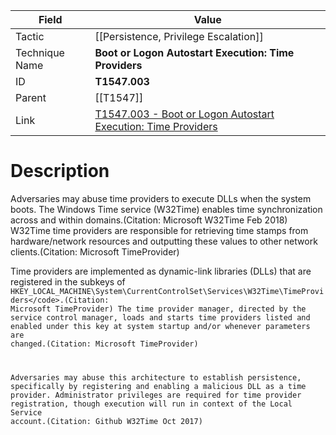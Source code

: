 
|Field|Value|
|---|---|
|Tactic|[[Persistence,  Privilege Escalation]]|
|Technique Name|**Boot or Logon Autostart Execution: Time Providers**|
|ID|**T1547.003**|
|Parent|[[T1547]]|
|Link|[T1547.003 - Boot or Logon Autostart Execution: Time Providers](https://attack.mitre.org/techniques/T1547/003)|

# Description

Adversaries may abuse time providers to execute DLLs when the system boots. The Windows Time service (W32Time) enables time synchronization across and within domains.(Citation: Microsoft W32Time Feb 2018) W32Time time providers are responsible for retrieving time stamps from hardware/network resources and outputting these values to other network clients.(Citation: Microsoft TimeProvider)

Time providers are implemented as dynamic-link libraries (DLLs) that are registered in the subkeys of  <code>HKEY_LOCAL_MACHINE\System\CurrentControlSet\Services\W32Time\TimeProviders\</code>.(Citation: Microsoft TimeProvider) The time provider manager, directed by the service control manager, loads and starts time providers listed and enabled under this key at system startup and/or whenever parameters are changed.(Citation: Microsoft TimeProvider)

Adversaries may abuse this architecture to establish persistence, specifically by registering and enabling a malicious DLL as a time provider. Administrator privileges are required for time provider registration, though execution will run in context of the Local Service account.(Citation: Github W32Time Oct 2017)